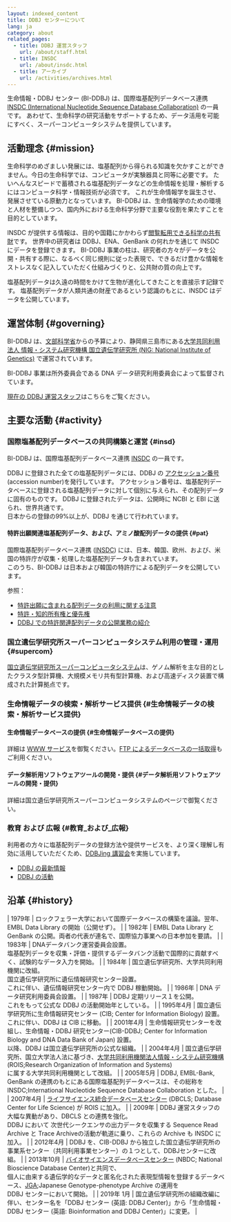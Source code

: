 ```yaml
---
layout: indexed_content
title: DDBJ センターについて
lang: ja
category: about
related_pages:
  - title: DDBJ 運営スタッフ
    url: /about/staff.html
  - title: INSDC
    url: /about/insdc.html
  - title: アーカイブ
    url: /activities/archives.html
---
```


生命情報・DDBJ センター (BI-DDBJ) は、国際塩基配列データベース連携 [INSDC (International Nucleotide Sequence Database Collaboration)](/about/insdc.html) の一員です。
あわせて、生命科学の研究活動をサポートするため、データ活用を可能にすべく、スーパーコンピュータシステムを提供しています。

## 活動理念  {#mission}

生命科学のめざましい発展には、塩基配列から得られる知識を欠かすことができません。今日の生命科学では、コンピュータが実験器具と同等に必要です。
たいへんなスピードで蓄積される塩基配列データなどの生命情報を処理・解析するにはコンピュータ科学・情報技術が必須です。
これが生命情報学を誕生させ、発展させている原動力となっています。
BI-DDBJ は、生命情報学のための環境と人材を整備しつつ、国内外における生命科学分野で主要な役割を果たすことを目的としています。    

INSDC が提供する情報は、目的や国籍にかかわらず[閲覧転用できる科学の共有財](/policies.html#copyright)です。
世界中の研究者は DDBJ、ENA、GenBank の何れかを通じて INSDC にデータを登録できます。
BI-DDBJ 事業の柱は、研究者の方々がデータを公開・共有する際に、なるべく同じ規則に従った表現で、できるだけ豊かな情報をストレスなく記入していただく仕組みづくりと、公共財の質の向上です。    

塩基配列データは久遠の時間をかけて生物が進化してきたことを直接示す記録です。
塩基配列データが人類共通の財産であるという認識のもとに、INSDC はデータを公開しています。    

## 運営体制  {#governing}

BI-DDBJ は、[文部科学省](http://www.mext.go.jp/ )からの予算により、静岡県三島市にある[大学共同利用法人 情報・システム研究機構 国立遺伝学研究所 (NIG: National Institute of Genetics)](https://www.nig.ac.jp/) で運営されています。

BI-DDBJ 事業は所外委員会である DNA データ研究利用委員会によって監督されています。    

[現在の DDBJ 運営スタッフ](/about/staff.html)はこちらをご覧ください。


## 主要な活動  {#activity}


### 国際塩基配列データベースの共同構築と運営  {#insd}

BI-DDBJ は、国際塩基配列データベース連携 [INSDC](/about/insdc.html) の一員です。

DDBJ に登録された全ての塩基配列データには、DDBJ の
[アクセッション番号](/documents/accessions.html) (accession number)を発行しています。
アクセッション番号は、塩基配列データベースに登録される塩基配列データに対して個別に与えられ、その配列データに固有のものです。
DDBJ に登録されたデータは、公開時に NCBI と EBI に送られ、世界共通です。  
日本からの登録の99%以上が、DDBJ を通じて行われています。    

#### 特許出願関連塩基配列データ、および、アミノ酸配列データの提供  {#pat}

国際塩基配列データベース連携 ([INSDC](/about/insdc.html)) には、日本、韓国、欧州、および、米国の特許庁が収集・処理した塩基配列データも含まれています。  
このうち、BI-DDBJ は日本および韓国の特許庁による配列データを公開しています。    

参照：
  - [特許出願に含まれる配列データの利用に関する注意](/ddbj/patent-data.html)
  - [特許・知的所有権と優先権](/policies.html#ownership)
  - [DDBJ での特許関連配列データの公開業務の紹介](/activities/patent.html)

### 国立遺伝学研究所スーパーコンピュータシステム利用の管理・運用  {#supercom}

[国立遺伝学研究所スーパーコンピュータシステム](https://sc.ddbj.nig.ac.jp/)は、ゲノム解析を主な目的としたクラスタ型計算機、大規模メモリ共有型計算機、および高速ディスク装置で構成された計算拠点です。

### 生命情報データの検索・解析サービス提供  {#生命情報データの検索・解析サービス提供}

#### 生命情報データベースの提供  {#生命情報データベースの提供}

詳細は [WWW サービス](/services/index.html)を御覧ください。[FTP によるデータベースの一括取得](/services/index.html)もご利用ください。

#### データ解析用ソフトウェアツールの開発・提供  {#データ解析用ソフトウェアツールの開発・提供}

詳細は国立遺伝学研究所スーパーコンピュータシステムのページで御覧ください。

### 教育 および 広報  {#教育_および_広報}

利用者の方々に塩基配列データの登録方法や提供サービスを、より深く理解し有効に活用していただくため、[DDBJing 講習会](/activities/index.html)を実施しています。

- [DDBJ の最新情報](/news/ja)
- [DDBJ の活動](/activities/) 

## 沿革  {#history}

|  1979年  |  ロックフェラー大学において国際データベースの構築を議論。翌年、EMBL Data Library の開始（公開せず）。 |
|  1982年  |  EMBL Data Library と GenBank の公開。両者の代表が連名で、国際協力事業への日本参加を要請。  |
|  1983年  |  DNAデータバンク運営委員会設置。<br>塩基配列データを収集・評価・提供するデータバンク活動で国際的に貢献すべく、試験的なデータ入力を開始。  |
|  1984年  |  国立遺伝学研究所、大学共同利用機関に改組。<br>国立遺伝学研究所に遺伝情報研究センター設置。<br>これに伴い、遺伝情報研究センター内で DDBJ 稼動開始。  |
|  1986年  |  DNA データ研究利用委員会設置。  |
|  1987年  |  DDBJ 定期リリース１を公開。<br>これをもって公式な DDBJ の活動開始年としている。  |
|  1995年4月  |  国立遺伝学研究所に生命情報研究センター (CIB; Center for Information Biology) 設置。<br>これに伴い、DDBJ は CIB に移動。  |
|  2001年4月  |  生命情報研究センターを改組し、生命情報・DDBJ 研究センター(CIB-DDBJ; Center for Information<br>Biology and DNA Data Bank of Japan) 設置。<br>以降、DDBJ は国立遺伝学研究所の公式な組織。  |
|  2004年4月  |  国立遺伝学研究所、国立大学法人法に基づき、[大学共同利用機関法人情報・システム研究機構](http://www.rois.ac.jp/)(ROIS;Research Organization of Information and Systems) <br>に属する大学共同利用機関として改組。  |
|  2005年5月  |  DDBJ, EMBL-Bank, GenBank の連携のもとにある国際塩基配列データベースは、その総称を INSDC;International Nucleotide Sequence Database Collaboration とした。 |
|  2007年4月  |  [ライフサイエンス統合データベースセンター](http://dbcls.rois.ac.jp/) (DBCLS; Database Center for Life Science) が ROIS に加入。  |
|  2009年  |  DDBJ 運営スタッフの大幅な異動があり、DBCLS との連携を強化。<br>DDBJ において 次世代シークエンサの出力データを収集する Sequence Read Archive と Trace Archiveの活動が軌道に乗り、これらの Archive も INSDC に加入。  |
|  2012年4月  |  DDBJ を、CIB-DDBJ から独立した国立遺伝学研究所の事業系センター（共同利用事業センター）の１つとして、DDBJセンターに改組。  |
|  2013年10月  |  [バイオサイエンスデータベースセンター](https://biosciencedbc.jp/) (NBDC; National Bioscience Database Center)と共同で、<br>個人に由来する遺伝学的なデータと匿名化された表現型情報を登録するデータベース、[JGA](/jga/index.html);Japanese Genotype-phenotype Archive の運用を<br>DDBJ センターにおいて開始。   |
|  2019年 1月  |  国立遺伝学研究所の組織改編に伴い、センター名を「DDBJ センター (英語: DDBJ Center)」から「生命情報・DDBJ センター (英語: Bioinformation and DDBJ Center)」に変更。   |
